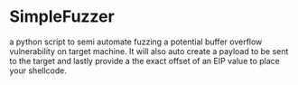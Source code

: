 # SimpleFuzzer
a python script to semi automate fuzzing a potential buffer overflow vulnerability on target machine. It will also auto create a payload to be sent to the target and lastly provide a the exact offset of an EIP value to place your shellcode.
